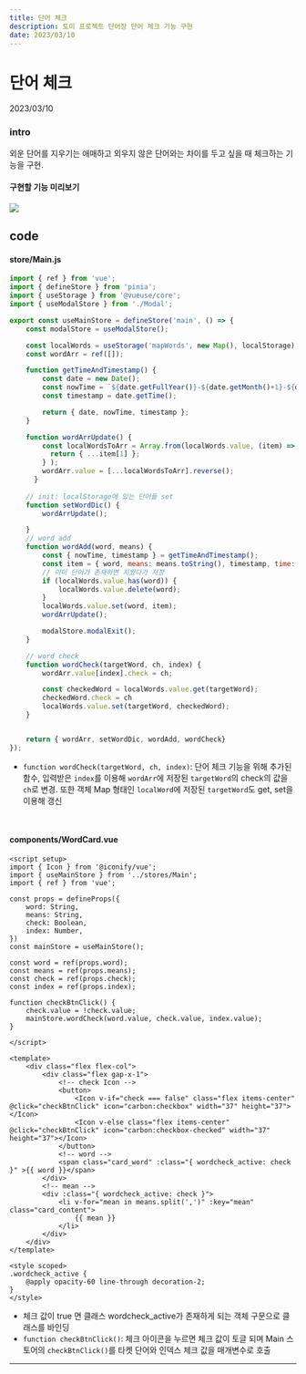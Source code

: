 ```yaml
---
title: 단어 체크 
description: 토이 프로젝트 단어장 단어 체크 기능 구현
date: 2023/03/10
---
```


# 단어 체크
<div class="flex justify-end text-sm">2023/03/10</div>

### intro
외운 단어를 지우기는 애매하고 외우지 않은 단어와는 차이를 두고 싶을 때 체크하는 기능을 구현.
#### 구현할 기능 미리보기
<img src="https://user-images.githubusercontent.com/86420174/224476561-9f1f75a3-b1c9-455e-8db4-c73f6e10dba6.gif">

## code

#### store/Main.js
```js
import { ref } from 'vue';
import { defineStore } from 'pinia';
import { useStorage } from '@vueuse/core';
import { useModalStore } from './Modal';

export const useMainStore = defineStore('main', () => {
    const modalStore = useModalStore();

    const localWords = useStorage('mapWords', new Map(), localStorage);
    const wordArr = ref([]);

    function getTimeAndTimestamp() {
        const date = new Date();
        const nowTime = `${date.getFullYear()}-${date.getMonth()+1}-${date.getDate()} ${date.getHours()}:${date.getMinutes()}`;
        const timestamp = date.getTime();

        return { date, nowTime, timestamp };
    }

    function wordArrUpdate() {
        const localWordsToArr = Array.from(localWords.value, (item) => {
          return { ...item[1] };
        } );
        wordArr.value = [...localWordsToArr].reverse();
      }
    
    // init: localStorage에 있는 단어들 set
    function setWordDic() {
        wordArrUpdate();

    }
    // word add
    function wordAdd(word, means) {
        const { nowTime, timestamp } = getTimeAndTimestamp();
        const item = { word, means: means.toString(), timestamp, time: nowTime, check: false };
        // 이미 단어가 존재하면 지웠다가 저장
        if (localWords.value.has(word)) {
            localWords.value.delete(word);
        }
        localWords.value.set(word, item);
        wordArrUpdate();

        modalStore.modalExit();
    }

    // word check
    function wordCheck(targetWord, ch, index) {
        wordArr.value[index].check = ch;

        const checkedWord = localWords.value.get(targetWord);
        checkedWord.check = ch
        localWords.value.set(targetWord, checkedWord);
    }


    return { wordArr, setWordDic, wordAdd, wordCheck}
});
```
- `function wordCheck(targetWord, ch, index)`: 단어 체크 기능을 위해 추가된 함수, 입력받은 `index`를 이용해 `wordArr`에 저장된 `targetWord`의 check의 값을 `ch`로 변경. 또한 객체 Map 형태인 `localWord`에 저장된  `targetWord`도 get, set을 이용해 갱신


<br />

#### components/WordCard.vue
```vue
<script setup>
import { Icon } from '@iconify/vue';
import { useMainStore } from '../stores/Main';
import { ref } from 'vue';

const props = defineProps({
    word: String,
    means: String,
    check: Boolean,
    index: Number,
})
const mainStore = useMainStore();

const word = ref(props.word);
const means = ref(props.means);
const check = ref(props.check);
const index = ref(props.index);

function checkBtnClick() {
    check.value = !check.value;
    mainStore.wordCheck(word.value, check.value, index.value);
}

</script>

<template>
    <div class="flex flex-col">
        <div class="flex gap-x-1">
            <!-- check Icon -->
            <button>
                <Icon v-if="check === false" class="flex items-center" @click="checkBtnClick" icon="carbon:checkbox" width="37" height="37"></Icon>
                <Icon v-else class="flex items-center" @click="checkBtnClick" icon="carbon:checkbox-checked" width="37" height="37"></Icon>
            </button>
            <!-- word -->
            <span class="card_word" :class="{ wordcheck_active: check }" >{{ word }}</span>
        </div>
        <!-- mean -->
        <div :class="{ wordcheck_active: check }">
            <li v-for="mean in means.split(',')" :key="mean" class="card_content">
                {{ mean }}
            </li>
        </div>
    </div>
</template>

<style scoped>
.wordcheck_active {
    @apply opacity-60 line-through decoration-2;
}
</style>
```


- 체크 값이 true 면 클래스 wordcheck_active가 존재하게 되는 객체 구문으로 클래스를 바인딩
- `function checkBtnClick()`:  체크 아이콘을 누르면 체크 값이 토글 되며 Main 스토어의 `checkBtnClick()`를 타켓 단어와 인덱스 체크 값을 매개변수로 호출

---
